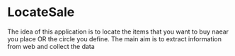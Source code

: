 # LocateSale

The idea of this application is to locate the items that you want to buy naear you place OR the circle you define.
The main aim is to extract information from web and collect the data
